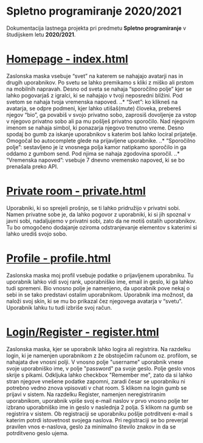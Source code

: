 # Spletno programiranje 2020/2021

Dokumentacija lastnega projekta pri predmetu **Spletno programiranje** v študijskem letu **2020/2021**.

# [Homepage - index.html](./index.html) 
Zaslonska maska vsebuje “svet” na katerem se nahajajo avatarji nas in drugih uporabnikov. Po svetu se lahko premikamo s kliki z miško ali prstom na mobilnih napravah. Desno od sveta se nahaja “sporočilno polje” kjer se lahko pogovarjaš z igralci, ki se nahajajo v tvoji neposredni bližini. Pod svetom se nahaja tvoja vremenska napoved.
..* “Svet”: ko klikneš na avatarja, se odpre podmeni, kjer lahko utišaš(mute) človeka, prebereš njegov “bio”, ga povabiš v svojo privatno sobo, zaprosiš dovoljenje za vstop v njegovo privatno sobo ali pa mu pošlješ privatno sporočilo. Nad njegovim imenom se nahaja simbol, ki ponazarja njegovo trenutno vreme. Desno spodaj bo gumb za iskanje uporabnikov s katerim boš lahko lociral prijatelje. Omogočal bo autocomplete glede na prijavljene uporabnike.
..* “Sporočilno polje”: sestavljeno je iz vnosnega polja kamor natipkamo sporočilo in ga oddamo z gumbom send. Pod njima se nahaja zgodovina sporočil.
..* “Vremenska napoved”: vsebuje 7 dnevno vremensko napoved, ki se bo prenašala preko API.

# [Private room - private.html](./private.html) 
Uporabniki, ki so sprejeli prošnjo, se ti lahko pridružijo v privatni sobi. Namen privatne sobe je, da lahko pogovor z uporabniki, ki si jih spoznal v javni sobi, nadaljujemo v privatni sobi, zato da ne motiš ostalih uporabnikov. 
Tu bo omogočeno dodajanje oziroma odstranjevanje elementov s katerimi si lahko urediš svojo sobo. 

# [Profile - profile.html](./profile.html) 
Zaslonska maska moj profil vsebuje podatke o prijavljenem uporabniku. Tu uporabnik lahko vidi svoj rank, uporabniško ime, email in geslo, ki ga lahko tudi spremeni. Bio vnosno polje je namenjeno, da uporabnik pove nekaj o sebi in se tako predstavi ostalim uporabnikom. Uporabnik ima možnost, da naloži svoj skin, ki se mu bo prikazal čez njegovega avatarja v “svetu”. Uporabnik lahku tu tudi izbriše svoj račun.

# [Login/Register - register.html](./register.html) 
Zaslonska maska, kjer se uporabnik lahko logira ali registrira. Na razdelku login, ki je namenjen uporabnikom z že obstoječim računom oz. profilom, se nahajata dve vnosni polji. V vnosno polje "username" uporabnik vnese svoje uporabniško ime, v polje "password" pa svoje geslo. Polje geslo vnos skrije s pikami. Odkljuka lahko checkbox "Remember me", zato da si lahko stran njegove vnešene podatke zapomni, zaradi česar se uporabniku ni potrebno vedno znova vpisovati v chat room. S klikom na login gumb se prijavi v sistem. 
Na razdelku Register, namenjen neregistriranim uporabnikom, uporabnik vpiše svoj e-mail naslov v prvo vnosno polje ter izbrano uporabniško ime in geslo v naslednja 2 polja. S klikom na gumb se registrira v sistem. 
Ob registraciji se uporabniku pošlje potrditveni e-mail s katerim potrdi istovetnost svojega naslova.
Pri registraciji se bo preverjal pravilen vnos e-naslova, geslo za minimalno število znakov in da se potrditveno geslo ujema.
